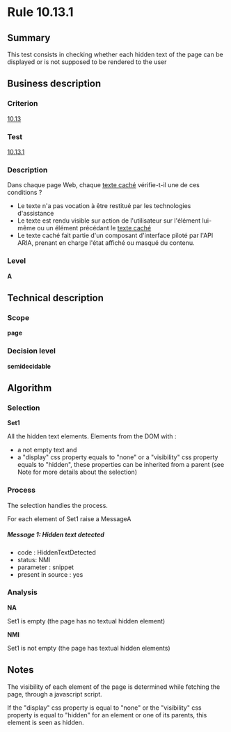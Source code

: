 # Rule 10.13.1
## Summary

This test consists in checking whether each hidden text of the page can
be displayed or is not supposed to be rendered to the user

## Business description

### Criterion

[10.13](http://references.modernisation.gouv.fr/sites/default/files/RGAA3_RC2-1/referentiel_technique.htm#crit-10-13)

### Test

[10.13.1](http://references.modernisation.gouv.fr/sites/default/files/RGAA3_RC2-1/referentiel_technique.htm#test-10-13-1)

### Description

Dans chaque page Web, chaque <a href="http://references.modernisation.gouv.fr/sites/default/files/RGAA3_RC2-1/glossaire.htm#mTexteCache">texte cach&eacute;</a> v&eacute;rifie-t-il une de ces conditions ? 
 
 * Le texte n'a pas vocation &agrave; &ecirc;tre restitu&eacute; par les technologies d'assistance 
 * Le texte est rendu visible sur action de l'utilisateur sur l'&eacute;l&eacute;ment lui-m&ecirc;me ou un &eacute;l&eacute;ment pr&eacute;c&eacute;dant le <a href="http://references.modernisation.gouv.fr/sites/default/files/RGAA3_RC2-1/glossaire.htm#mTexteCache">texte cach&eacute;</a> 
 * Le texte cach&eacute; fait partie d'un composant d'interface pilot&eacute; par l'API ARIA, prenant en charge l'&eacute;tat affich&eacute; ou masqu&eacute; du contenu. 


### Level

**A**

## Technical description

### Scope

**page**

### Decision level

**semidecidable**

## Algorithm

### Selection

**Set1**

All the hidden text elements. Elements from the DOM with :

-   a not empty text and
-   a "display" css property equals to "none" or a "visibility" css
    property equals to "hidden", these properties can be inherited from
    a parent (see Note for more details about the selection)

### Process

The selection handles the process.

For each element of Set1 raise a MessageA

##### Message 1: Hidden text detected

-   code : HiddenTextDetected
-   status: NMI
-   parameter : snippet
-   present in source : yes

### Analysis

**NA**

Set1 is empty (the page has no textual hidden element)

**NMI**

Set1 is not empty (the page has textual hidden elements)

## Notes

The visibility of each element of the page is determined while fetching
the page, through a javascript script.

If the "display" css property is equal to "none" or the "visibility" css
property is equal to "hidden" for an element or one of its parents, this
element is seen as hidden.
